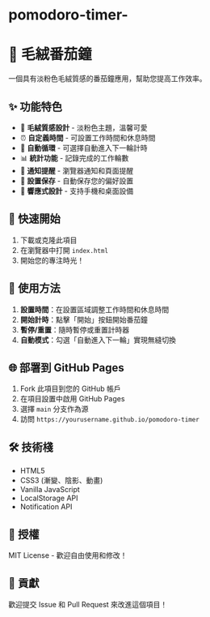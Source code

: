 # pomodoro-timer-
# 🍅 毛絨番茄鐘

一個具有淡粉色毛絨質感的番茄鐘應用，幫助您提高工作效率。

## ✨ 功能特色

- 🎨 **毛絨質感設計** - 淡粉色主題，溫馨可愛
- ⏰ **自定義時間** - 可設置工作時間和休息時間
- 🔄 **自動循環** - 可選擇自動進入下一輪計時
- 📊 **統計功能** - 記錄完成的工作輪數
- 🔔 **通知提醒** - 瀏覽器通知和頁面提醒
- 💾 **設置保存** - 自動保存您的偏好設置
- 📱 **響應式設計** - 支持手機和桌面設備

## 🚀 快速開始

1. 下載或克隆此項目
2. 在瀏覽器中打開 `index.html`
3. 開始您的專注時光！

## 🎯 使用方法

1. **設置時間**：在設置區域調整工作時間和休息時間
2. **開始計時**：點擊「開始」按鈕開始番茄鐘
3. **暫停/重置**：隨時暫停或重置計時器
4. **自動模式**：勾選「自動進入下一輪」實現無縫切換

## 🌐 部署到 GitHub Pages

1. Fork 此項目到您的 GitHub 帳戶
2. 在項目設置中啟用 GitHub Pages
3. 選擇 `main` 分支作為源
4. 訪問 `https://yourusername.github.io/pomodoro-timer`

## 🛠️ 技術棧

- HTML5
- CSS3 (漸變、陰影、動畫)
- Vanilla JavaScript
- LocalStorage API
- Notification API

## 📄 授權

MIT License - 歡迎自由使用和修改！

## 🤝 貢獻

歡迎提交 Issue 和 Pull Request 來改進這個項目！

